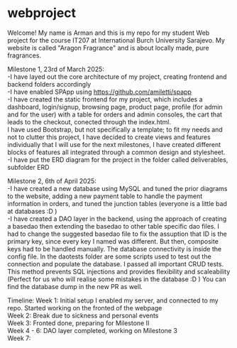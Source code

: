 # webproject
Welcome!
My name is Arman and this is my repo for my student Web project for the course IT207 at International Burch University Sarajevo. My website is called "Aragon Fragrance" and is about locally made, pure fragrances.

Milestone 1, 23rd of March 2025: <br>
-I have layed out the core architecture of my project, creating frontend and backend folders accordingly <br>
-I have enabled SPApp using https://github.com/amiletti/spapp <br>
-I have created the static frontend for my project, which includes a dashboard, login/signup, browsing page, product page, profile (for admin and for the user) with a table for orders and admin consoles, the cart that leads to the checkout, conected through the index.html. <br>
I have used Bootstrap, but not specifically a template; to fit my needs and not to clutter this project, I have decided to create views and features individually that I will use for the next milestones, I have created different blocks of features all integrated through a common design and stylesheet. <br>
-I have put the ERD diagram for the project in the folder called deliverables, subfolder ERD <br>

Milestone 2, 6th of April 2025: <br>
-I have created a new database using MySQL and tuned the prior diagrams to the website, adding a new payment table to handle the payment information in orders, and tuned the junction tables (everyone is a little bad at databases :D ) <br>
-I have created a DAO layer in the backend, using the approach of creating a basedao then extending the basedao to other table specific dao files. I had to change the suggested basedao file to fix the assuption that ID is the primary key, since every key I named was different. But then, composite keys had to be handled manually. The database connectivity is inside the config file. In the daotests folder are some scripts used to test out the connection and populate the database. I passed all important CRUD tests. <br> This method prevents SQL injections and provides flexibility and scaleability (Perfect for us who will realise some mistakes in the database :D ) You can find the database dump in the new PR as well. <br>

Timeline:
Week 1: Initial setup
I enabled my server, and connected to my repo. Started working on the fronted of the webpage <br>
Week 2: Break due to sickness and personal events <br>
Week 3: Fronted done, preparing for Milestone II <br>
Week 4 - 6: DAO layer completed, working on Milestone 3  <br>
Week 7: <br>